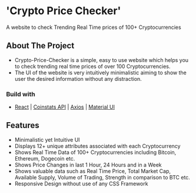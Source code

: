 
# 'Crypto Price Checker'

A website to check Trending Real Time prices of 100+ Cryptocurrencies

## About The Project

- Crypto-Price-Checker is a simple, easy to use website which helps you to check trending real time prices of over 100 Cryptocurrencies.
- The UI of the website is very intuitively minimalistic aiming to show the user the desired information without any distraction.

### Build with

- [React](https://react.dev/) | [Coinstats API](https://documenter.getpostman.com/view/5734027/RzZ6Hzr3) | [Axios](https://www.npmjs.com/package/axios) | [Material UI](https://mui.com/)

## Features

- Minimalistic yet Intuitive UI
- Displays 12+ unique attributes associated with each Cryptocurrency
- Shows Real Time Data of 100+ Cryptocurrencies including Bitcoin, Ethereum, Dogecoin etc.
- Shows Price Changes in last 1 Hour, 24 Hours and in a Week
- Shows valuable data such as Real Time Price, Total Market Cap, Available Supply, Volume of Trading, Strength in comparison to BTC etc.
- Responsive Design without use of any CSS Framework
